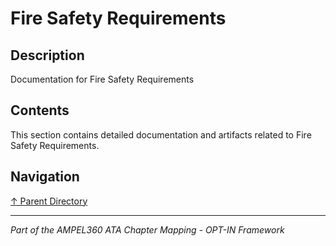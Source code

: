 # Fire Safety Requirements

## Description

Documentation for Fire Safety Requirements

## Contents

This section contains detailed documentation and artifacts related to Fire Safety Requirements.

## Navigation

[↑ Parent Directory](../README.md)

---

*Part of the AMPEL360 ATA Chapter Mapping - OPT-IN Framework*
